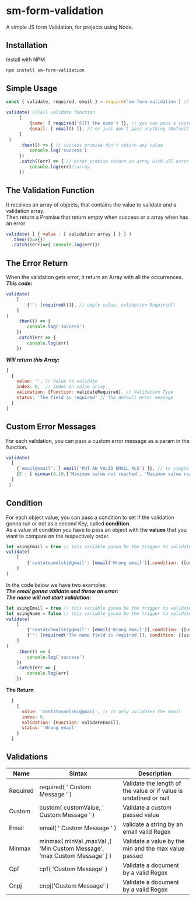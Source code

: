 # sm-form-validation

A simple JS form Validation, for projects using Node.

## Installation

Install with NPM.

```bash
npm install sm-form-validation
```

## Simple Usage

```javascript
const { validate, required, email } = require('sm-form-validation') // import the validate function and the validations

validate( //Call validate function
     [
         {name: [ required('Fill the name') ]}, // you can pass a custom error message
         {email: [ email() ]}, // or just don't pass anything (Default return in English)
     ]
 )
     .then(() => { // success promise don't return any value
         console.log('success')
     })
     .catch((err) => { // error promise return an array with all error occurrences
         console.log(err)//array
     })
```

## The Validation Function
It receives an array of objects, that contains the value to validate and a validation array.<br/>
Then return a Promise that return empty when success or a array when has an error
```javascript
validate( [ { value : [ validation array ] } ] )
  .then(()=>{})
  .catch((err)=>{ console.log(err)})
```

## The Error Return
When the validation gets error, it return an Array with all the occurrences.<br/>
***This code:***
```javascript
validate(
    [
        {'': [required()]}, // empty value, validation Required()
    ]
)
    .then(() => {
        console.log('success')
    })
    .catch(err => {
        console.log(err)
    })
```
***Will return this Array:***
```javascript
[
  {
    value: '', // Value to validate
    index: 0,  // index on value array
    validation: [Function: validateRequired], // Validation Type
    status: 'The field is required' // The default error message
  }
]
```

## Custom Error Messages
For each validation, you can pass a custom error message as a param in the function.
```javascript
validate(
  [
    {'email@email': [ email('PUT AN VALID EMAIL PLS') ]}, // to single validations, just pass an string as a parameter
    {5 : [ minmax(4,10,['Minimum value not reached', 'Maximum value reached']) } // to minmax validation, you have to pass the messages on an array
  ]
 )
```

## Condition
For each object value, you can pass a condition to set if the validation gonna run or not as a second Key, called **condition**.<br/>
As a value of condition you have to pass an object with the **values** that you want to compare on the respectively order.
```javascript
let usingEmail = true // this variable gonna be the trigger to validate or not the email field
validate(
    [
        {'contatosmolski@gmail': [email('Wrong email')],condition: {[usingEmail]: true}}, // the sintax to condition is ' condition:{ firstValue : secondValue } '
    ]
)
```
In the code below we have two examples:<br/>
***The email gonna validate and throw an error:*** <br/>
***The name will not start validation:***
```javascript
let usingEmail = true // this variable gonna be the trigger to validate or not the email field
let usingName = false // this variable gonna be the trigger to validate or not the name field
validate(
    [
        {'contatosmolski@gmail': [email('Wrong email')],condition: {[usingEmail]: true}}, // passing a wrong email
        {'': [required('The name field is required')], condition: {[usingName]: true}} // passing a empty name (normaly it gonna return an error)
    ]
)
    .then(() => {
        console.log('success')
    })
    .catch(err => {
        console.log(err)
    })
```
**The Return**
```javascript
  [
    {
      value: 'contatosmolski@gmail', // it only validates the email
      index: 0,
      validation: [Function: validateEmail],
      status: 'Wrong email'
    }
  ]
```

## Validations
Name     |    Sintax  | Description
-------- | -----------|----------------------------------------------------------
Required | required( ' Custom Message ' ) | Validate the length of the value or if value is undefined or null
Custom   | custom( customValue, ' Custom Message ' ) | Validate a custom passed value
Email    | email( ' Custom Message ' )    | validate a string by an email valid Regex
Minmax   | minmax( minVal ,maxVal ,[ 'Min Custom Message', 'max Custom Message' ] ) | Validate a value by the min and the max value passed  
Cpf      | cpf( 'Custom Message' )| Validate a document by a valid Regex
Cnpj     | cnpj('Custom Message' )| Validate a document by a valid Regex
